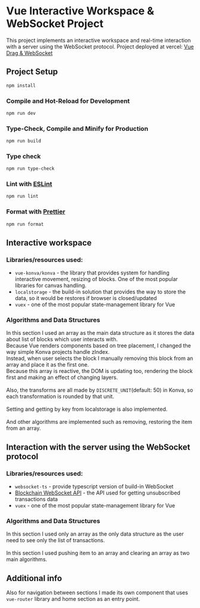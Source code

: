 # Vue Interactive Workspace & WebSocket Project

This project implements an interactive workspace and real-time interaction with a server using the WebSocket protocol.
Project deployed at vercel: [Vue Drag & WebSocket](https://vue-drag-websocket-83sjcdsit-ivanrozbs-projects.vercel.app/)

## Project Setup

```sh
npm install
```

### Compile and Hot-Reload for Development

```sh
npm run dev
```

### Type-Check, Compile and Minify for Production

```sh
npm run build
```

### Type check

```sh
npm run type-check
```

### Lint with [ESLint](https://eslint.org/)

```sh
npm run lint
```

### Format with [Prettier](https://prettier.io/)

```sh
npm run format
```

## Interactive workspace

### Libraries/resources used:
- ```vue-konva/konva``` - the library that provides system for handling interactive movement, resizing of blocks. One of the most popular libraries for canvas handling.
- ```localstorage``` - the build-in solution that provides the way to store the data, so it would be restores if browser is closed/updated
- ```vuex``` - one of the most popular state-management library for Vue

### Algorithms and Data Structures
In this section I used an array as the main data structure as it stores the data about list of blocks which user interacts with.
<br/>
Because Vue renders components based on tree placement, I changed the way simple Konva projects handle zIndex.
<br/>
Instead, when user selects the block I manually removing this block from an array and place it as the first one.
<br/>
Because this array is reactive, the DOM is updating too, rendering the block first and making an effect of changing layers.
<br/>
<br/>
Also, the transforms are all made by ```DISCRETE_UNIT```(default: 50) in Konva, so each transformation is rounded by that unit.
<br/>
<br/>
Setting and getting by key from localstorage is also implemented.
<br/>
<br/>
And other algorithms are implemented such as removing, restoring the item from an array.

## Interaction with the server using the WebSocket protocol

### Libraries/resources used:
- ```websocket-ts``` - provide typescript version of build-in WebSocket
- [Blockchain WebSocket API](https://www.blockchain.com/explorer/api/api_websocket) - the API used for getting unsubscribed transactions data
- ```vuex``` - one of the most popular state-management library for Vue

### Algorithms and Data Structures
In this section I used only an array as the only data structure as the user need to see only the list of transactions.
<br/>
<br/>
In this section I used pushing item to an array and clearing an array as two main algorithms.

## Additional info
Also for navigation between sections I made its own component that uses ```vue-router``` library and home section as an entry point.
